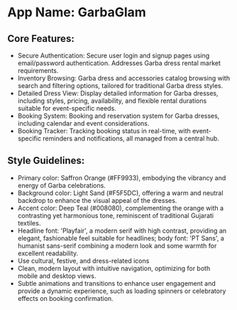 # **App Name**: GarbaGlam

## Core Features:

- Secure Authentication: Secure user login and signup pages using email/password authentication. Addresses Garba dress rental market requirements.
- Inventory Browsing: Garba dress and accessories catalog browsing with search and filtering options, tailored for traditional Garba dress styles.
- Detailed Dress View: Display detailed information for Garba dresses, including styles, pricing, availability, and flexible rental durations suitable for event-specific needs.
- Booking System: Booking and reservation system for Garba dresses, including calendar and event considerations.
- Booking Tracker: Tracking booking status in real-time, with event-specific reminders and notifications, all managed from a central hub.

## Style Guidelines:

- Primary color: Saffron Orange (#FF9933), embodying the vibrancy and energy of Garba celebrations.
- Background color: Light Sand (#F5F5DC), offering a warm and neutral backdrop to enhance the visual appeal of the dresses.
- Accent color: Deep Teal (#008080), complementing the orange with a contrasting yet harmonious tone, reminiscent of traditional Gujarati textiles.
- Headline font: 'Playfair', a modern serif with high contrast, providing an elegant, fashionable feel suitable for headlines; body font: 'PT Sans', a humanist sans-serif combining a modern look and some warmth for excellent readability. 
- Use cultural, festive, and dress-related icons
- Clean, modern layout with intuitive navigation, optimizing for both mobile and desktop views.
- Subtle animations and transitions to enhance user engagement and provide a dynamic experience, such as loading spinners or celebratory effects on booking confirmation.